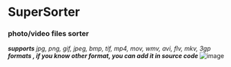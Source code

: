 # SuperSorter
### photo/video files sorter
***supports*** *jpg, png, gif, jpeg, bmp, tif, mp4, mov, wmv, avi, flv, mkv, 3gp* ***formats
, if you know other format, you can add it in source code***
![image](https://user-images.githubusercontent.com/74382366/159290788-7b311bd0-c737-4a11-92ed-2f9f57442421.png)
